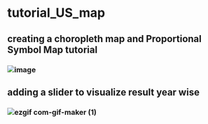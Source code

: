 # tutorial_US_map

## creating a choropleth map and Proportional Symbol Map tutorial
### ![image](https://user-images.githubusercontent.com/38970123/195582363-e01f9503-e02c-40a4-8a37-cb313ecb2e09.png)

## adding a slider to visualize result year wise
### ![ezgif com-gif-maker (1)](https://user-images.githubusercontent.com/38970123/196031814-b932f3ab-6e9a-4422-8549-2d954b02645c.gif)

